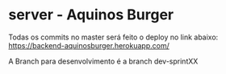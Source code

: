 # server - Aquinos Burger


Todas os commits no master será feito o deploy no link abaixo:
https://backend-aquinosburger.herokuapp.com/

A Branch para desenvolvimento é a branch  dev-sprintXX 

